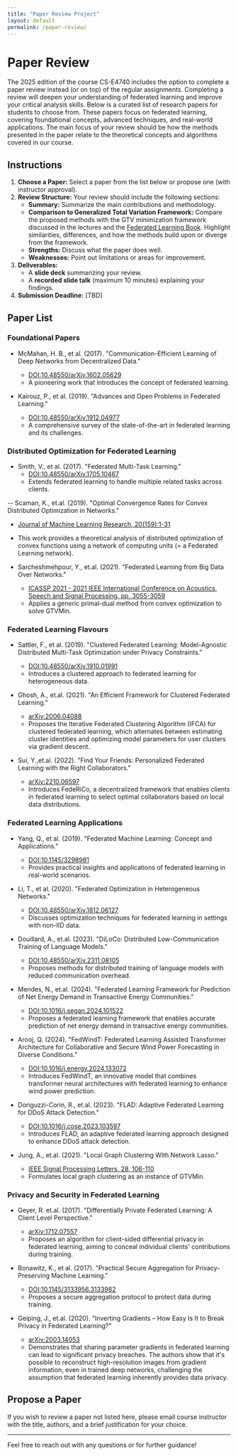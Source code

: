 ```yaml
---
title: "Paper Review Project"
layout: default
permalink: /paper-review/
---
```


# Paper Review 

The 2025 edition of the course CS-E4740 includes the option to complete a paper review instead (or on top) of the regular 
assignments. Completing a review will deepen your understanding of federated learning and improve your critical analysis 
skills. Below is a curated list of research papers for students to choose from. These papers focus on federated learning, 
covering foundational concepts, advanced techniques, and real-world applications. The main focus of your review should 
be how the methods presented in the paper relate to the theoretical concepts and algorithms covered in our course. 

## Instructions
1. **Choose a Paper:** Select a paper from the list below or propose one (with instructor approval).
2. **Review Structure:** Your review should include the following sections:
   - **Summary:** Summarize the main contributions and methodology.
   - **Comparison to Generalized Total Variation Framework:** Compare the proposed methods with the GTV minimization 
   framework discussed in the lectures and the [Federated Learning Book](https://github.com/alexjungaalto/FederatedLearning/blob/main/material/FLBook.pdf). Highlight similarities, differences, and how the methods build upon or diverge from the framework.
   - **Strengths:** Discuss what the paper does well.
   - **Weaknesses:** Point out limitations or areas for improvement.
3. **Deliverables:** 
   - A **slide deck** summarizing your review.
   - A **recorded slide talk** (maximum 10 minutes) explaining your findings.
4. **Submission Deadline:** [TBD]

## Paper List

### Foundational Papers

- McMahan, H. B., et al. (2017). "Communication-Efficient Learning of Deep Networks from Decentralized Data."
  - [DOI:10.48550/arXiv.1602.05629](https://arxiv.org/abs/1602.05629)
  - A pioneering work that introduces the concept of federated learning.

- Kairouz, P., et al. (2019). "Advances and Open Problems in Federated Learning."
  - [DOI:10.48550/arXiv.1912.04977](https://arxiv.org/abs/1912.04977)
  - A comprehensive survey of the state-of-the-art in federated learning and its challenges.

### Distributed Optimization for Federated Learning

- Smith, V., et al. (2017). "Federated Multi-Task Learning."
  - [DOI:10.48550/arXiv.1705.10467](https://arxiv.org/abs/1705.10467)
  - Extends federated learning to handle multiple related tasks across clients.

-- Scaman, K., et.al. (2019). "Optimal Convergence Rates for Convex Distributed Optimization in Networks."
  - [Journal of Machine Learning Research, 20(159):1-31](https://jmlr.org/papers/v20/19-543.html)
  - This work provides a theoretical analysis of distributed optimization of convex functions using a network of 
  computing units (= a Federated Learning network). 
  
 - Sarcheshmehpour, Y., et.al. (2021). "Federated Learning from Big Data Over Networks."
   - [ICASSP 2021 - 2021 IEEE International Conference on Acoustics, Speech and Signal Processing, pp. 3055-3059](https://doi.org/10.1109/ICASSP39728.2021.9414903)
   - Applies a generic primal-dual method from convex optimization to solve GTVMin. 


### Federated Learning Flavours 

- Sattler, F., et al. (2019). "Clustered Federated Learning: Model-Agnostic Distributed Multi-Task Optimization under Privacy Constraints."
  - [DOI:10.48550/arXiv.1910.01991](https://arxiv.org/abs/1910.01991)
  - Introduces a clustered approach to federated learning for heterogeneous data.

- Ghosh, A., et.al. (2021). "An Efficient Framework for Clustered Federated Learning."
  - [arXiv:2006.04088](https://arxiv.org/abs/2006.04088)
  - Proposes the Iterative Federated Clustering Algorithm (IFCA) for clustered federated learning, which alternates 
between estimating cluster identities and optimizing model parameters for user clusters via gradient descent. 

- Sui, Y.,et.al. (2022). "Find Your Friends: Personalized Federated Learning with the Right Collaborators."
  - [arXiv:2210.06597](https://arxiv.org/abs/2210.06597)
  - Introduces FedeRiCo, a decentralized framework that enables clients in federated learning to select 
      optimal collaborators based on local data distributions.

### Federated Learning Applications

- Yang, Q., et al. (2019). "Federated Machine Learning: Concept and Applications."
  - [DOI:10.1145/3298981](https://doi.org/10.1145/3298981)
  - Provides practical insights and applications of federated learning in real-world scenarios.

- Li, T., et al. (2020). "Federated Optimization in Heterogeneous Networks."
  - [DOI:10.48550/arXiv.1812.06127](https://arxiv.org/abs/1812.06127)
  - Discusses optimization techniques for federated learning in settings with non-IID data.
  
- Douillard, A., et.al. (2023). "DiLoCo: Distributed Low-Communication Training of Language Models."
  - [DOI:10.48550/arXiv.2311.08105](https://arxiv.org/abs/2311.08105)
  - Proposes methods for distributed training of language models with reduced communication overhead.
  
- Mendes, N., et.al. (2024). "Federated Learning Framework for Prediction of Net Energy Demand in Transactive Energy Communities."
  - [DOI:10.1016/j.segan.2024.101522](https://doi.org/10.1016/j.segan.2024.101522)
  - Proposes a federated learning framework that enables accurate prediction of net energy demand in 
  transactive energy communities.

- Arooj, Q. (2024). "FedWindT: Federated Learning Assisted Transformer Architecture for Collaborative and Secure Wind Power Forecasting in Diverse Conditions."
  - [DOI:10.1016/j.energy.2024.133072](https://doi.org/10.1016/j.energy.2024.133072)
  - Introduces FedWindT, an innovative model that combines transformer neural architectures with federated learning to enhance wind power prediction.
 
- Doriguzzi-Corin, R., et.al. (2023). "FLAD: Adaptive Federated Learning for DDoS Attack Detection."
  - [DOI:10.1016/j.cose.2023.103597](https://doi.org/10.1016/j.cose.2023.103597)
  - Introduces FLAD, an adaptive federated learning approach designed to enhance DDoS attack detection. 

- Jung, A., et.al. (2021). "Local Graph Clustering With Network Lasso."
  - [IEEE Signal Processing Letters, 28, 106-110](https://doi.org/10.1109/LSP.2020.3045832)
  - Formulates local graph clustering as an instance of GTVMin. 
  
### Privacy and Security in Federated Learning

- Geyer, R. et.al. (2017). "Differentially Private Federated Learning: A Client Level Perspective."
  - [arXiv:1712.07557](https://arxiv.org/abs/1712.07557)
  - Proposes an algorithm for client-sided differential privacy in federated learning, aiming to conceal individual 
     clients' contributions during training. 

- Bonawitz, K., et al. (2017). "Practical Secure Aggregation for Privacy-Preserving Machine Learning."
  - [DOI:10.1145/3133956.3133982](https://doi.org/10.1145/3133956.3133982)
  - Proposes a secure aggregation protocol to protect data during training.
  
- Geiping, J., et.al. (2020). "Inverting Gradients – How Easy Is It to Break Privacy in Federated Learning?"
  - [arXiv:2003.14053](https://arxiv.org/abs/2003.14053)
  - Demonstrates that sharing parameter gradients in federated learning can lead to significant privacy breaches. 
  The authors show that it's possible to reconstruct high-resolution images from gradient information, even in trained 
  deep networks, challenging the assumption that federated learning inherently provides data privacy.

## Propose a Paper
If you wish to review a paper not listed here, please email course instructor with the title, 
authors, and a brief justification for your choice.

---

Feel free to reach out with any questions or for further guidance!

